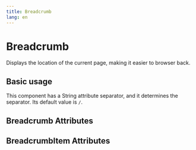 ```yaml
---
title: Breadcrumb
lang: en
---
```


<script setup lang="ts">
  import props from "../../../example/breadcrumb/description/en-props.ts";
  import itemProps from "../../../example/breadcrumb/description/en-props-item.ts";
</script>

# Breadcrumb

Displays the location of the current page, making it easier to browser back.

## Basic usage

This component has a String attribute separator, and it determines the separator. Its default value is `/`.
<demo src="../../../example/breadcrumb/base.vue"></demo>

## Breadcrumb Attributes

<table-block type="propsEn" :data="props"></table-block>

## BreadcrumbItem Attributes

<table-block type="propsEn" :data="itemProps"></table-block>
